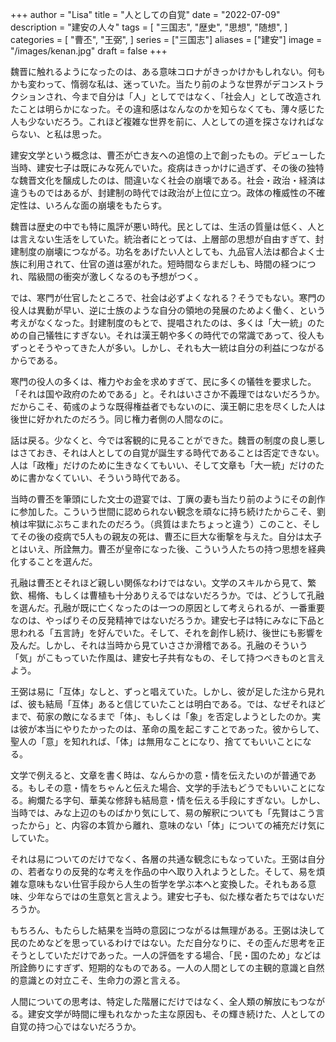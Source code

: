 +++
author = "Lisa"
title = "人としての自覚"
date = "2022-07-09"
description = "建安の人々"
tags = [
    "三国志",
    "歴史",
    "思想",
    "随想",
]
categories = [
    "曹丕",
    "王弼",
]
series = ["三国志"]
aliases = ["建安"]
image = "/images/kenan.jpg"
draft = false
+++

魏晋に触れるようになったのは、ある意味コロナがきっかけかもしれない。何もかも変わって、惰弱な私は、迷っていた。当たり前のような世界がデコンストラクションされ、今まで自分は「人」としてではなく、「社会人」として改造されたことは明らかになった。その違和感はなんなのかを知らなくても、薄々感じた人も少ないだろう。これほど複雑な世界を前に、人としての道を探さなければならない、と私は思った。

建安文学という概念は、曹丕が亡き友への追憶の上で創ったもの。デビューした当時、建安七子は既にみな死んでいた。疫病はきっかけに過ぎず、その後の独特な魏晋文化を醸成したのは、間違いなく社会の崩壊である。社会・政治・経済は違うものではあるが、封建制の時代では政治が上位に立つ。政体の権威性の不確定性は、いろんな面の崩壊をもたらす。

魏晋は歴史の中でも特に風評が悪い時代。民としては、生活の質量は低く、人とは言えない生活をしていた。統治者にとっては、上層部の思想が自由すぎて、封建制度の崩壊につながる。功名をあげたい人としても、九品官人法は都合よく士族に利用されて、仕官の道は塞がれた。短時間ならまだしも、時間の経つにつれ、階級間の衝突が激しくなるのも予想がつく。

では、寒門が仕官したところで、社会は必ずよくなれる？そうでもない。寒門の役人は異動が早い、逆に士族のような自分の領地の発展のためよく働く、という考えがなくなった。封建制度のもとで、提唱されたのは、多くは「大一統」のための自己犠牲にすぎない。それは漢王朝や多くの時代での常識であって、役人もずっとそうやってきた人が多い。しかし、それも大一統は自分の利益につながるからである。

寒門の役人の多くは、権力やお金を求めすぎて、民に多くの犠牲を要求した。「それは国や政府のためである」と。それはいささか不義理ではないだろうか。だからこそ、荀彧のような既得権益者でもないのに、漢王朝に忠を尽くした人は後世に好かれたのだろう。同じ権力者側の人間なのに。

話は戻る。少なくと、今では客観的に見ることができた。魏晋の制度の良し悪しはさておき、それは人としての自覚が誕生する時代であることは否定できない。人は「政権」だけのために生きなくてもいい、そして文章も「大一統」だけのために書かなくていい、そういう時代である。

当時の曹丕を筆頭にした文士の遊宴では、丁廙の妻も当たり前のようにその創作に参加した。こういう世間に認められない観念を頑なに持ち続けたからこそ、劉楨は牢獄にぶちこまれたのだろう。（呉質はまたちょっと違う）このこと、そしてその後の疫病で5人もの親友の死は、曹丕に巨大な衝撃を与えた。自分は太子とはいえ、所詮無力。曹丕が皇帝になった後、こういう人たちの持つ思想を経典化することを選んだ。

孔融は曹丕とそれほど親しい関係なわけではない。文学のスキルから見て、繁欽、楊脩、もしくは曹植も十分ありえるではないだろうか。では、どうして孔融を選んだ。孔融が既に亡くなったのは一つの原因として考えられるが、一番重要なのは、やっぱりその反発精神ではないだろうか。建安七子は特にみなに下品と思われる「五言詩」を好んでいた。そして、それを創作し続け、後世にも影響を及んだ。しかし、それは当時から見ていささか滑稽である。孔融のそういう「気」がこもっていた作風は、建安七子共有なもの、そして持つべきものと言えよう。

王弼は易に「互体」なしと、ずっと唱えていた。しかし、彼が足した注から見れば、彼も結局「互体」あると信じていたことは明白である。では、なぜそれほどまで、荀家の敵になるまで「体」、もしくは「象」を否定しようとしたのか。実は彼が本当にやりたかったのは、革命の風を起こすことであった。彼からして、聖人の「意」を知れれば、「体」は無用なことになり、捨ててもいいことになる。

文学で例えると、文章を書く時は、なんらかの意・情を伝えたいのが普通である。もしその意・情をちゃんと伝えた場合、文学的手法もどうでもいいことになる。絢爛たる字句、華美な修辞も結局意・情を伝える手段にすぎない。しかし、当時では、みな上辺のものばかり気にして、易の解釈についても「先賢はこう言ったから」と、内容の本質から離れ、意味のない「体」についての補充だけ気にしていた。

それは易についてのだけでなく、各層の共通な観念にもなっていた。王弼は自分の、若者なりの反発的な考えを作品の中へ取り入れようとした。そして、易を煩雑な意味もない仕官手段から人生の哲学を学ぶ本へと変換した。それもある意味、少年ならではの生意気と言えよう。建安七子も、似た様な者たちではないだろうか。

もちろん、もたらした結果を当時の意図につながるは無理がある。王弼は決して民のためなどを思っているわけではない。ただ自分なりに、その歪んだ思考を正そうとしていただけであった。一人の評価をする場合、「民・国のため」などは所詮飾りにすぎず、短期的なものである。一人の人間としての主観的意識と自然的意識との対立こそ、生命力の源と言える。

人間についての思考は、特定した階層にだけではなく、全人類の解放にもつながる。建安文学が時間に埋もれなかった主な原因も、その輝き続けた、人としての自覚の持つ心ではないだろうか。